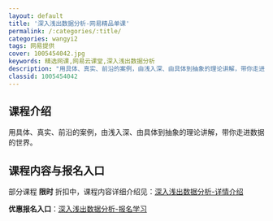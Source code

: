 ```yaml
---
layout: default
title: '深入浅出数据分析-网易精品单课'
permalink: /:categories/:title/
categories: wangyi2
tags: 网易提供
cover: 1005454042.jpg
keywords: 精选网课,网易云课堂,深入浅出数据分析
description: "用具体、真实、前沿的案例，由浅入深、由具体到抽象的理论讲解，带你走进数据的世界。深入浅出数据分析"
classid: 1005454042
---
```


## 课程介绍

用具体、真实、前沿的案例，由浅入深、由具体到抽象的理论讲解，带你走进数据的世界。

## 课程内容与报名入口

部分课程 **限时** 折扣中，课程内容详细介绍见：[深入浅出数据分析-详情介绍](https://study.163.com/course/introduction/1005454042.htm?share=1&shareId=1025206652&utm_campaign=share&utm_medium=iphoneShare&utm_source=&utm_u=1025206652)

**优惠报名入口**：[深入浅出数据分析-报名学习](https://study.163.com/course/introduction/1005454042.htm?share=1&shareId=1025206652&utm_campaign=share&utm_medium=iphoneShare&utm_source=&utm_u=1025206652)

